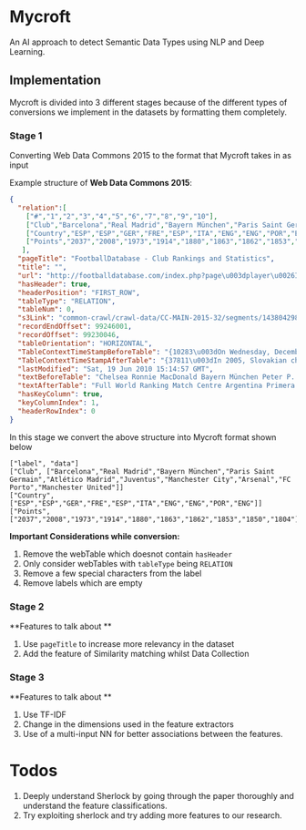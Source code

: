
# Mycroft

An AI approach to detect Semantic Data Types using NLP and Deep Learning.

## Implementation

Mycroft is divided into 3 different stages because of the different types of conversions we implement in the datasets by formatting them completely.

### Stage 1 
Converting Web Data Commons 2015 to the format that Mycroft takes in as input

Example structure of **Web Data Commons 2015**:

```json
{
  "relation":[ 
	["#","1","2","3","4","5","6","7","8","9","10"], 
	["Club","Barcelona","Real Madrid","Bayern München","Paris Saint Germain","Atlético Madrid","Juventus","Manchester City","Arsenal","FC Porto","Manchester United"], 
	["Country","ESP","ESP","GER","FRE","ESP","ITA","ENG","ENG","POR","ENG"],
	["Points","2037","2008","1973","1914","1880","1863","1862","1853","1850","1804"]
   ],
  "pageTitle": "FootballDatabase - Club Rankings and Statistics",
  "title": "",
  "url": "http://footballdatabase.com/index.php?page\u003dplayer\u0026Id\u003d660",
  "hasHeader": true,
  "headerPosition": "FIRST_ROW",
  "tableType": "RELATION",
  "tableNum": 0,
  "s3Link": "common-crawl/crawl-data/CC-MAIN-2015-32/segments/1438042981460.12/warc/CC-MAIN-20150728002301-00000-ip-10-236-191-2.ec2.internal.warc.gz",
  "recordEndOffset": 99246001,
  "recordOffset": 99230046,
  "tableOrientation": "HORIZONTAL",
  "TableContextTimeStampBeforeTable": "{10283\u003dOn Wednesday, December 6, 2006 Islanders General Manager Garth Snow attended the Fifth Annual John Theissen Holiday Fundraiser.}",
  "TableContextTimeStampAfterTable": "{37811\u003dIn 2005, Slovakian champion FC Artmedia upset 39-time Scottish league champion Celtic 5-0 in their European Champions League second-round qualifying match.}",  
  "lastModified": "Sat, 19 Jun 2010 15:14:57 GMT",
  "textBeforeTable": "Chelsea Ronnie MacDonald Bayern München Peter P. Juventus Mitsurinho Real Madrid Jan S0L0 Barcelona Globovision Football",
  "textAfterTable": "Full World Ranking Match Centre Argentina Primera 2015 26 July 2015 Vélez Sarsfield 0 - 2 Olimpo Brazil Serie A 2015 26 July 2015 Vasco da Gama 1 - 4 Palmeiras Mexico Liga",
  "hasKeyColumn": true,
  "keyColumnIndex": 1,
  "headerRowIndex": 0  
}
```

In this stage we convert the above structure into Mycroft format shown below

```
["label", "data"]
["Club", ["Barcelona","Real Madrid","Bayern München","Paris Saint Germain","Atlético Madrid","Juventus","Manchester City","Arsenal","FC Porto","Manchester United"]] 
["Country", ["ESP","ESP","GER","FRE","ESP","ITA","ENG","ENG","POR","ENG"]]
["Points", ["2037","2008","1973","1914","1880","1863","1862","1853","1850","1804"]]
```

**Important Considerations while conversion:**

1. Remove the webTable which doesnot contain `hasHeader`
2. Only consider webTables with `tableType` being `RELATION`
3. Remove a few special characters from the label
4. Remove labels which are empty

### Stage 2

**Features to talk about **

1. Use `pageTitle` to increase more relevancy in the dataset
2. Add the feature of Similarity matching whilst Data Collection


### Stage 3 

**Features to talk about **

1. Use TF-IDF
2. Change in the dimensions used in the feature extractors
3. Use of a multi-input NN for better associations between the features.

# Todos

1. Deeply understand Sherlock by going through the paper thoroughly and understand the feature classifications.
2. Try exploiting sherlock and try adding more features to our research.
